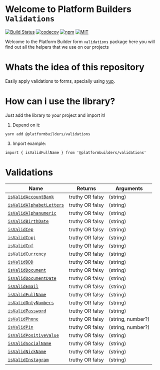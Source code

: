 # Welcome to Platform Builders `Validations`

[![Build Status][check-badge]][workflows]
[![codecov][codecov]](https://codecov.io/gh/platformbuilders/validations)
[![npm][npm-badge]][npm]
[![MIT][license-badge]][license]

[npm-badge]: https://img.shields.io/npm/v/@platformbuilders/validations.svg
[npm]: https://www.npmjs.com/package/@platformbuilders/validations
[license-badge]: https://img.shields.io/dub/l/vibe-d.svg
[license]: https://raw.githubusercontent.com/platformbuilders/validations/master/LICENSE.md
[workflows]: https://github.com/platformbuilders/validations/actions
[check-badge]: https://github.com/platformbuilders/validations/workflows/check/badge.svg
[codecov]: https://codecov.io/gh/platformbuilders/validations/branch/master/graph/badge.svg

Welcome to the Platform Builder form `validations` package here you will find out all the helpers that we use on our projects

# Whats the idea of this repository

Easily apply validations to forms, specially using [yup](https://github.com/jquense/yup).

# How can i use the library?

Just add the library to your project and import it!

1. Depend on it:

```
yarn add @platformbuilders/validations
```

3. Import example:

```
import { isValidFullName } from '@platformbuilders/validations'

```

# Validations

| Name                                                         | Returns         | Arguments         |
| ------------------------------------------------------------ | --------------- | ----------------- |
| [`isValidAccountBank`](./docs/isValidAccountBank.md)         | truthy OR falsy | (string)          |
| [`isValidAlphabetLetters`](./docs/isValidAlphabetLetters.md) | truthy OR falsy | (string)          |
| [`isValidAlphanumeric`](./docs/isValidAlphanumeric.md)       | truthy OR falsy | (string)          |
| [`isValidBirthDate`](./docs/isValidBirthDate.md)             | truthy OR falsy | (string)          |
| [`isValidCep`](./docs/isValidCep.md)                         | truthy OR falsy | (string)          |
| [`isValidCnpj`](./docs/isValidCnpj.md)                       | truthy OR falsy | (string)          |
| [`isValidCpf`](./docs/isValidCpf.md)                         | truthy OR falsy | (string)          |
| [`isValidCurrency`](./docs/isValidCurrency.md)               | truthy OR falsy | (string)          |
| [`isValidDDD`](./docs/isValidDDD.md)                         | truthy OR falsy | (string)          |
| [`isValidDocument`](./docs/isValidDocument.md)               | truthy OR falsy | (string)          |
| [`isValidDocumentDate`](./docs/isValidDocumentDate.md)       | truthy OR falsy | (string)          |
| [`isValidEmail`](./docs/isValidEmail.md)                     | truthy OR falsy | (string)          |
| [`isValidFullName`](./docs/isValidFullName.md)               | truthy OR falsy | (string)          |
| [`isValidOnlyNumbers`](./docs/isValidOnlyNumbers.md)         | truthy OR falsy | (string)          |
| [`isValidPassword`](./docs/isValidPassword.md)               | truthy OR falsy | (string)          |
| [`isValidPhone`](./docs/isValidPhone.md)                     | truthy OR falsy | (string, number?) |
| [`isValidPin`](./docs/isValidPin.md)                         | truthy OR falsy | (string, number?) |
| [`isValidPositiveValue`](./docs/isValidPositiveValue.md)     | truthy OR falsy | (string)          |
| [`isValidSocialName`](./docs/isValidSocialName.md)           | truthy OR falsy | (string)          |
| [`isValidNickName`](./docs/isValidNickName.md)               | truthy OR falsy | (string)          |
| [`isValidInstagram`](./docs/isValidInstagram.md)             | truthy OR falsy | (string)          |

